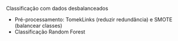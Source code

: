 Classificação com dados desbalanceados 

- Pré-processamento: TomekLinks (reduzir redundância) e SMOTE (balancear classes)
- Classificação Random Forest
